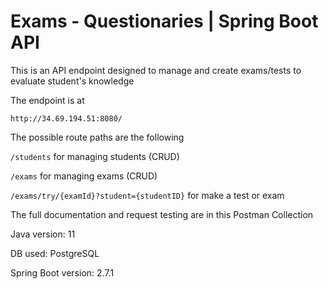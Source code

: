 # Exams - Questionaries | Spring Boot API

This is an API endpoint designed to manage and create exams/tests to evaluate student's knowledge

The endpoint is at

`http://34.69.194.51:8080/`

The possible route paths are the following

`/students` for managing students (CRUD)

`/exams` for managing exams (CRUD)

`/exams/try/{examId}?student={studentID}` for make a test or exam

The full documentation and request testing are in this Postman Collection



Java version: 11

DB used: PostgreSQL

Spring Boot version: 2.7.1
